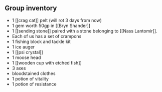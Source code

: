 ## Group inventory

- 1 [[crag cat]] pelt (will rot 3 days from now)
- 1 gem worth 50gp in [[Bryn Shander]]
- 1 [[sending stone]] paired with a stone belonging to [[Nass Lantomir]].
- Each of us has a set of crampons
- 1 fishing block and tackle kit
- 1 ice auger
- 1 [[psi crystal]]
- 1 moose head
- 1 [[wooden cup with etched fish]]
- 3 axes
- bloodstained clothes
- 1 potion of vitality
- 1 potion of resistance
